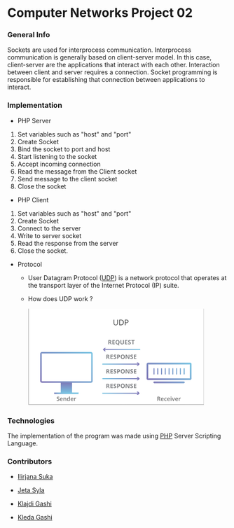 # Computer Networks Project 02
### General Info
Sockets are used for interprocess communication. Interprocess communication is generally based on client-server model. In this case, client-server are the applications that interact with each other. Interaction between client and server requires a connection. 
Socket programming is responsible for establishing that connection between applications to interact.

### Implementation 
   * PHP Server
   1. Set variables such as "host" and "port"
   2. Create Socket
   3. Bind the socket to port and host
   4. Start listening to the socket
   5. Accept incoming connection
   6. Read the message from the Client socket
   7. Send message to the client socket
   8. Close the socket

  * PHP Client
  1. Set variables such as "host" and "port"
  2. Create Socket
  3. Connect to the server
  4. Write to server socket
  5. Read the response from the server
  6. Close the socket.

  * Protocol
       * User Datagram Protocol ([UDP](https://en.wikipedia.org/wiki/User_Datagram_Protocol)) is a network protocol that operates at the transport layer of the              Internet Protocol (IP) suite.
      
       * How does UDP work ?

            ![Alt text](/img/udp.PNG)
          

### Technologies
The implementation of the program was made using [PHP](https://www.php.net/) Server Scripting Language.


### Contributors 
- [Ilirjana Suka](https://github.com/IlirjanaSuka)

- [Jeta Syla](https://github.com/Jeta-Syla)

- [Klajdi Gashi](https://github.com/KlajdiGashi)

- [Kleda Gashi](https://github.com/kledagashi)
